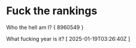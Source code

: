 # Fuck the rankings

Who the hell am I?
{ 8960549 }

What fucking year is it?
[ 2025-01-19T03:26:40Z ]
